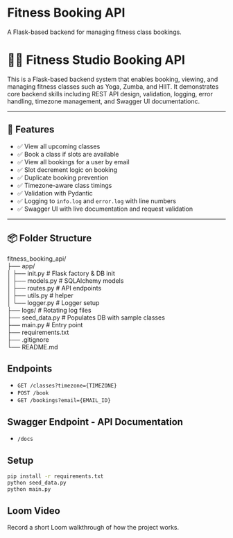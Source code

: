 # Fitness Booking API

A Flask-based backend for managing fitness class bookings.

# 🧘‍♀️ Fitness Studio Booking API

This is a Flask-based backend system that enables booking, viewing, and managing fitness classes such as Yoga, Zumba, and HIIT. It demonstrates core backend skills including REST API design, validation, logging, error handling, timezone management, and Swagger UI documentationc.

---

## 🚀 Features

- ✅ View all upcoming classes
- ✅ Book a class if slots are available
- ✅ View all bookings for a user by email
- ✅ Slot decrement logic on booking
- ✅ Duplicate booking prevention
- ✅ Timezone-aware class timings
- ✅ Validation with Pydantic
- ✅ Logging to `info.log` and `error.log` with line numbers
- ✅ Swagger UI with live documentation and request validation

---

## 📦 Folder Structure
fitness_booking_api/<br>
├── app/<br>
│ ├── init.py # Flask factory & DB init<br>
│ ├── models.py # SQLAlchemy models<br>
│ ├── routes.py # API endpoints<br>
│ ├── utils.py # helper<br>
│ └── logger.py # Logger setup<br>
├── logs/ # Rotating log files<br>
├── seed_data.py # Populates DB with sample classes<br>
├── main.py # Entry point<br>
├── requirements.txt<br>
├── .gitignore<br>
└── README.md

## Endpoints

- `GET /classes?timezone={TIMEZONE}`
- `POST /book`
- `GET /bookings?email={EMAIL_ID}`

## Swagger Endpoint - API Documentation

- `/docs`

## Setup

```bash
pip install -r requirements.txt
python seed_data.py
python main.py
```


## Loom Video

Record a short Loom walkthrough of how the project works.
